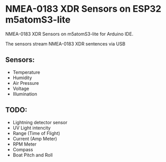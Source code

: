 # NMEA-0183 XDR Sensors on ESP32 m5atomS3-lite

NMEA-0183 XDR Sensors on m5atomS3-lite for Arduino IDE.

The sensors stream NMEA-0183 XDR sentences via USB

## Sensors:

- Temperature
- Humidity
- Air Pressure
- Voltage
- Illumination

## TODO:

- Lightning detector sensor
- UV Light intencity
- Range (Time of Flight)
- Current (Amp Meter)
- RPM Meter
- Compass
- Boat Pitch and Roll


